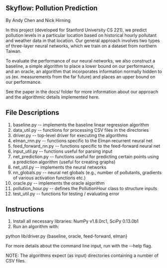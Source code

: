 Skyflow: Pollution Prediction
-----------------------------

By Andy Chen and Nick Hirning

In this project (developed for Stanford University CS 221), we predict pollution 
levels in a particular location based on historical hourly pollutant and weather 
data in that location. Our general approach involves two types of three-layer 
neural networks, which we train on a dataset from northern Taiwan. 

To evaluate the performance of our neural networks, we also construct a 
baseline, a simple algorithm to place a lower bound on our performance, and an
oracle, an algorithm that incorporates information normally hidden to us (ex.
measurements from the far future) and places an upper bound on our performance.

See the paper in the docs/ folder for more information about our approach and
the algorithmic details implemented here.


File Descriptions
-----------------

1. baseline.py         -- implements the baseline linear regression algorithm
2. data_util.py        -- functions for processing CSV files in the directories 
3. driver.py           -- top-level driver for executing the algorithms
4. elman_rnn.py        -- functions specific to the Elman recurrent neural net
5. feed\_forward\_nn.py  -- functions specific to the feed-forward neural net
6. input_util.py       -- functions useful for parsing input 
7. net_prediction.py   -- functions useful for predicting certain points using 
                          a prediction algorithm (useful for creating graphs)
8. net_util.py         -- implements the neural networks
9. nn_globals.py       -- neural net globals (e.g., number of pollutants, 
                          gradients of various activation functions etc.)
10. oracle.py          -- implements the oracle algorithm
11. pollution_hour.py  -- defines the PollutionHour class to structure inputs
12. test_util.py       -- functions for testing / evaluating error 


Instructions
------------

1. Install all necessary libraries: NumPy v1.8.0rc1, SciPy 0.13.0b1
2. Run an algorithm with:

python lib/driver.py {baseline, oracle, feed-forward, elman} <arguments>

For more details about the command line input, run with the --help flag.

NOTE: The algorithms expect (as input) directories containing a number of CSV files. 

